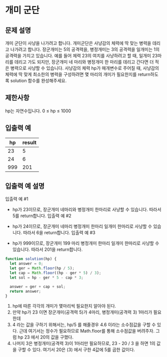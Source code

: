 # 개미 군단

## 문제 설명

개미 군단이 사냥을 나가려고 합니다. 개미군단은 사냥감의 체력에 딱 맞는 병력을 데리고 나가려고 합니다. 장군개미는 5의 공격력을, 병정개미는 3의 공격력을 일개미는 1의 공격력을 가지고 있습니다. 예를 들어 체력 23의 여치를 사냥하려고 할 때, 일개미 23마리를 데리고 가도 되지만, 장군개미 네 마리와 병정개미 한 마리를 데리고 간다면 더 적은 병력으로 사냥할 수 있습니다. 사냥감의 체력 hp가 매개변수로 주어질 때, 사냥감의 체력에 딱 맞게 최소한의 병력을 구성하려면 몇 마리의 개미가 필요한지를 return하도록 solution 함수를 완성해주세요.

## 제한사항

hp는 자연수입니다.
0 ≤ hp ≤ 1000

## 입출력 예

| hp  | result |
| --- | ------ |
| 23  | 5      |
| 24  | 6      |
| 999 | 201    |

## 입출력 예 설명

입출력 예 #1

- hp가 23이므로, 장군개미 네마리와 병정개미 한마리로 사냥할 수 있습니다. 따라서 5를 return합니다.
  입출력 예 #2

- hp가 24이므로, 장군개미 네마리 병정개미 한마리 일개미 한마리로 사냥할 수 있습니다. 따라서 6을 return합니다.
  입출력 예 #3

- hp가 999이므로, 장군개미 199 마리 병정개미 한마리 일개미 한마리로 사냥할 수 있습니다. 따라서 201을 return합니다.

```js
function solution(hp) {
  let answer = 0;
  let ger = Math.floor(hp / 5);
  let cap = Math.floor((hp - ger * 5) / 3);
  let sol = hp - ger * 5 - cap * 3;

  answer = ger + cap + sol;
  return answer;
}
```

1. hp에 따른 각각의 개미가 몇마리씩 필요한지 알아야 된다.
2. 만약 hp가 23 이면 장군개미(공격력 5)가 4마리, 병정개미(공격력 3) 1마리가 필요한데
3. 4 라는 값을 구하기 위해서는, hp/5 를 해줄경우 4.6 이라는 소수점값을 구할 수 있다. 근데 여기서는 정수가 필요하므로 Math.floor를 통해 소수점값을 버려주자. 그럼 hp 23 에서 20의 값을 구했다.
4. 나머지 3은 병정개미(공격력 3)이 1마리만 필요하므로, 23 - 20 / 3 을 하면 1의 값을 구할 수 있다. 여기서 20은 (3) 에서 구한 4값에 5를 곱한 값이다.
